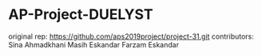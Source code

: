 # AP-Project-DUELYST
original rep:
https://github.com/aps2019project/project-31.git
contributors:
Sina Ahmadkhani
Masih Eskandar
Farzam Eskandar
